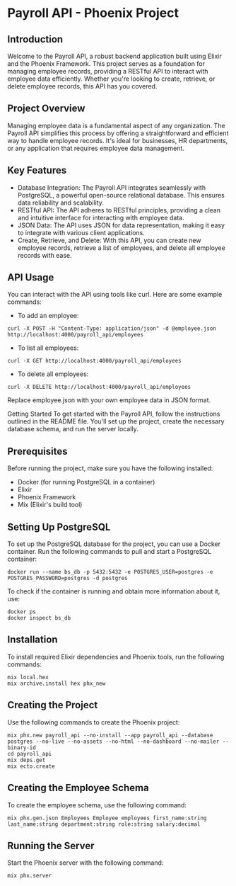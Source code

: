 # Payroll API - Phoenix Project
## Introduction
Welcome to the Payroll API, a robust backend application built using Elixir and the Phoenix Framework. This project serves as a foundation for managing employee records, providing a RESTful API to interact with employee data efficiently. Whether you're looking to create, retrieve, or delete employee records, this API has you covered.

## Project Overview
Managing employee data is a fundamental aspect of any organization. The Payroll API simplifies this process by offering a straightforward and efficient way to handle employee records. It's ideal for businesses, HR departments, or any application that requires employee data management.

## Key Features
- Database Integration: The Payroll API integrates seamlessly with PostgreSQL, a powerful open-source relational database. This ensures data reliability and scalability.
- RESTful API: The API adheres to RESTful principles, providing a clean and intuitive interface for interacting with employee data.
- JSON Data: The API uses JSON for data representation, making it easy to integrate with various client applications.
- Create, Retrieve, and Delete: With this API, you can create new employee records, retrieve a list of employees, and delete all employee records with ease.

## API Usage
You can interact with the API using tools like curl. Here are some example commands:
- To add an employee:
```
curl -X POST -H "Content-Type: application/json" -d @employee.json http://localhost:4000/payroll_api/employees
```
- To list all employees:
```
curl -X GET http://localhost:4000/payroll_api/employees
```
- To delete all employees:
```
curl -X DELETE http://localhost:4000/payroll_api/employees
```
Replace employee.json with your own employee data in JSON format.

Getting Started
To get started with the Payroll API, follow the instructions outlined in the README file. You'll set up the project, create the necessary database schema, and run the server locally.

## Prerequisites
Before running the project, make sure you have the following installed:
- Docker (for running PostgreSQL in a container)
- Elixir
- Phoenix Framework
- Mix (Elixir's build tool)

## Setting Up PostgreSQL
To set up the PostgreSQL database for the project, you can use a Docker container. Run the following commands to pull and start a PostgreSQL container:
```
docker run --name bs_db -p 5432:5432 -e POSTGRES_USER=postgres -e POSTGRES_PASSWORD=postgres -d postgres
```

To check if the container is running and obtain more information about it, use:
```
docker ps
docker inspect bs_db
```

## Installation
To install required Elixir dependencies and Phoenix tools, run the following commands:
```
mix local.hex
mix archive.install hex phx_new
```

## Creating the Project
Use the following commands to create the Phoenix project:
```
mix phx.new payroll_api --no-install --app payroll_api --database postgres --no-live --no-assets --no-html --no-dashboard --no-mailer --binary-id
cd payroll_api
mix deps.get
mix ecto.create
```

## Creating the Employee Schema
To create the employee schema, use the following command:
```
mix phx.gen.json Employees Employee employees first_name:string last_name:string department:string role:string salary:decimal
```

## Running the Server
Start the Phoenix server with the following command:
```
mix phx.server
```
